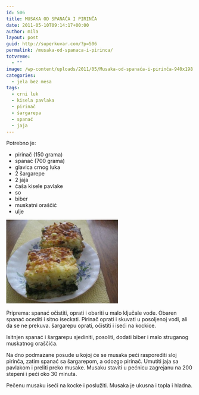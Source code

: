 ```yaml
---
id: 506
title: MUSAKA OD SPANAĆA I PIRINČA
date: 2011-05-10T09:14:17+00:00
author: mila
layout: post
guid: http://superkuvar.com/?p=506
permalink: /musaka-od-spanaca-i-pirinca/
totvreme:
  - ""
image: /wp-content/uploads/2011/05/Musaka-od-spanaća-i-pirinča-940x198.jpg
categories:
  - jela bez mesa
tags:
  - crni luk
  - kisela pavlaka
  - pirinač
  - šargarepa
  - spanać
  - jaja
---
```

Potrebno je:

  * pirinač (150 grama)
  * spanać (700 grama)
  * glavica crnog luka
  * 2 šargarepe
  * 2 jaja
  * čaša kisele pavlake
  * so
  * biber
  * muskatni oraščić
  * ulje

<img class="alignnone size-medium wp-image-2856" title="Musaka od spanaća i pirinča" src="/wp-content/uploads/2011/05/Musaka-od-spanaća-i-pirinča-300x225.jpg" alt="" width="300" height="225" /> 

Priprema: spanać očistiti, oprati i obariti u malo ključale vode. Obaren spanać ocediti i sitno iseckati. Pirinač oprati i skuvati u posoljenoj vodi, ali da se ne prekuva. šargarepu oprati, očistiti i iseći na kockice.

Isitnjen spanać i šargarepu sjediniti, posoliti, dodati biber i malo struganog muskatnog oraščića.

Na dno podmazane posude u kojoj će se musaka peći rasporediti sloj pirinča, zatim spanać sa šargarepom, a odozgo pirinač. Umutiti jaja sa pavlakom i preliti preko musake. Musaku staviti u pećnicu zagrejanu na 200 stepeni i peći oko 30 minuta.

Pečenu musaku iseći na kocke i poslužiti. Musaka je ukusna i topla i hladna.